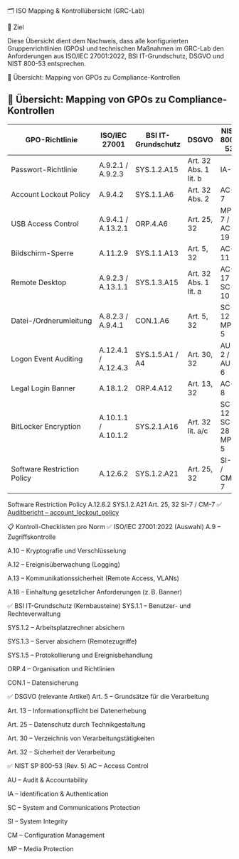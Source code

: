 🗂️ ISO Mapping & Kontrollübersicht (GRC-Lab)

🎯 Ziel

Diese Übersicht dient dem Nachweis, dass alle konfigurierten Gruppenrichtlinien (GPOs) und technischen Maßnahmen im GRC-Lab den Anforderungen aus ISO/IEC 27001:2022, BSI IT-Grundschutz, DSGVO und NIST 800-53 entsprechen.



🧩 Übersicht: Mapping von GPOs zu Compliance-Kontrollen

## 🧩 Übersicht: Mapping von GPOs zu Compliance-Kontrollen

| GPO-Richtlinie              | ISO/IEC 27001         | BSI IT-Grundschutz | DSGVO                   | NIST 800-53             | Status | Link zum Auditbericht            |
|----------------------------|------------------------|--------------------|--------------------------|--------------------------|--------|----------------------------------|
| Passwort-Richtlinie        | A.9.2.1 / A.9.2.3      | SYS.1.2.A15        | Art. 32 Abs. 1 lit. b    | IA-5                     | ✅     | [🔗](../audit_password_policy.md) |
| Account Lockout Policy     | A.9.4.2               | SYS.1.1.A6         | Art. 32 Abs. 2           | AC-7                     | ✅     | [🔗](../audit_account_lockout_policy.md) |
| USB Access Control         | A.9.4.1 / A.13.2.1     | ORP.4.A6           | Art. 25, 32              | MP-7 / AC-19             | ✅     | [🔗](../audit_usb_access_policy.md) |
| Bildschirm-Sperre          | A.11.2.9              | SYS.1.1.A13        | Art. 5, 32               | AC-11                    | ✅     | [🔗](../audit_screen_lock_policy.md) |
| Remote Desktop             | A.9.2.3 / A.13.1.1     | SYS.1.3.A15        | Art. 32 Abs. 1 lit. a    | AC-17 / SC-10            | ✅     | [🔗](../audit_remote_desktop_policy.md) |
| Datei-/Ordnerumleitung     | A.8.2.3 / A.9.4.1      | CON.1.A6           | Art. 5, 32               | SC-12 / MP-5             | ✅     | [🔗](../audit_file_folder_redirection_policy.md) |
| Logon Event Auditing       | A.12.4.1 / A.12.4.3    | SYS.1.5.A1 / A4    | Art. 30, 32              | AU-2 / AU-6              | ✅     | [🔗](../audit_logon_event_auditing.md) |
| Legal Login Banner         | A.18.1.2              | ORP.4.A12          | Art. 13, 32              | AC-8                     | ✅     | [🔗](../audit_legal_banner_policy.md) |
| BitLocker Encryption       | A.10.1.1 / A.10.1.2    | SYS.2.1.A16        | Art. 32 lit. a/c         | SC-12 / SC-28 / MP-5     | ✅     | [🔗](../audit_bitlocker_encryption_policy.md) |
| Software Restriction Policy| A.12.6.2              | SYS.1.2.A21        | Art. 25, 32              | SI-7 / CM-7              | ✅     | [🔗](../audit_software_restriction_policy.md) |


Software Restriction Policy	A.12.6.2	SYS.1.2.A21	Art. 25, 32	SI-7 / CM-7	✅ [Auditbericht – account_lockout_policy](../account_lockout_policy.md)

📋 Kontroll-Checklisten pro Norm
✅ ISO/IEC 27001:2022 (Auswahl)
 A.9 – Zugriffskontrolle

 A.10 – Kryptografie und Verschlüsselung

 A.12 – Ereignisüberwachung (Logging)

 A.13 – Kommunikationssicherheit (Remote Access, VLANs)

 A.18 – Einhaltung gesetzlicher Anforderungen (z. B. Banner)

✅ BSI IT-Grundschutz (Kernbausteine)
 SYS.1.1 – Benutzer- und Rechteverwaltung

 SYS.1.2 – Arbeitsplatzrechner absichern

 SYS.1.3 – Server absichern (Remotezugriffe)

 SYS.1.5 – Protokollierung und Ereignisbehandlung

 ORP.4 – Organisation und Richtlinien

 CON.1 – Datensicherung

✅ DSGVO (relevante Artikel)
 Art. 5 – Grundsätze für die Verarbeitung

 Art. 13 – Informationspflicht bei Datenerhebung

 Art. 25 – Datenschutz durch Technikgestaltung

 Art. 30 – Verzeichnis von Verarbeitungstätigkeiten

 Art. 32 – Sicherheit der Verarbeitung

✅ NIST SP 800-53 (Rev. 5)
 AC – Access Control

 AU – Audit & Accountability

 IA – Identification & Authentication

 SC – System and Communications Protection

 SI – System Integrity

 CM – Configuration Management

 MP – Media Protection

